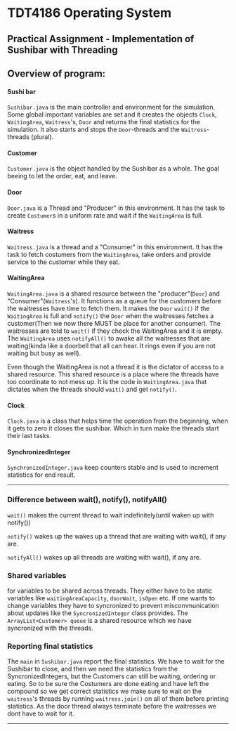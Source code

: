 # TDT4186 Operating System
## Practical Assignment - Implementation of Sushibar with Threading

## Overview of program:

#### Sushi bar

`Sushibar.java` is the main controller and environment for the simulation. Some global important variables are set and it 
creates the objects `Clock`, `WaitingArea`, `Waitress`'s, `Door` and returns the final statistics for the simulation. It also 
starts and stops the `Door`-threads and the `Waitress`-threads (plural).

#### Customer

`Customer.java` is the object handled by the Sushibar as a whole. The goal beeing to let the order, eat, and leave.

#### Door

`Door.java` is a Thread and "Producer" in this environment. It has the task to create `Costumer`s in a uniform rate 
and wait if the `WaitingArea` is full.

#### Waitress
`Waitress.java` is a thread and a "Consumer" in this environment. It has the task to fetch costumers from the `WaitingArea`, take orders
and provide service to the customer while they eat.


#### WaitingArea
`WaitingArea.java` is a shared resource between the "producer"(`Door`) and "Consumer"(`Waitress`'s). It functions as a queue 
for the customers before the waitresses have time to fetch them. It makes the `Door` `wait()` if the `WaitingArea` is full and `notify()`
the `Door` when the waitresses fetches a customer(Then we now there MUST be place for another consumer). The waitresses are told to 
`wait()` if they check the WaitingArea and it is empty. The `WaitingArea` uses `notifyAll()` to awake all the waitresses that are
waiting(kinda like a doorbell that all can hear. It rings even if you are not waiting but busy as well).

Even though the WaitingArea is not a thread it is the dictator of access to a shared resource. This shared resource is 
a place where the threads have too coordinate to not mess up. It is the code in `WaitingArea.java` that dictates when the threads should 
`wait()` and get `notify()`. 


#### Clock
`Clock.java` is a class that helps time the operation from the beginning, when it gets to zero it closes the sushibar. 
Which in turn make the threads start their last tasks. 

#### SynchronizedInteger
`SynchronizedInteger.java` keep counters stable and is used to increment statistics for end result.

--------------------------------------------------


### Difference between wait(), notify(), notifyAll()

`wait()` makes the current thread to wait indefinitely(until waken up with notify())

`notify()` wakes up the wakes up a thread that are waiting with wait(), if any are.

`notifyAll()` wakes up all threads are waiting with wait(), if any are.

### Shared variables

for variables to be shared across threads. They either have to be static variables like `waitingAreaCapacity`, `doorWait`, `isOpen` etc.
If one wants to change variables they have to syncronized to prevent miscommunication about updates like the `SyncronizedInteger` 
class provides. The `ArrayList<Customer> queue` is a shared resource which we have syncronized with the threads. 


### Reporting final statistics

The `main` in `Sushibar.java` report the final statistics. We have to wait for the Sushibar to close, and then we need the statistics from the SyncronizedIntegers, but the Customers can still
be waiting, ordering or eating. So to be sure the Costumers are done eating and have left the compound so we get correct statistics we 
make sure to wait on the `waitress`'s threads by running `waitress.join()` on all of them before printing statistics. As the door thread always 
terminate before the waitresses we dont have to wait for it.


----------------------------------------------------------------------------------------------------------

